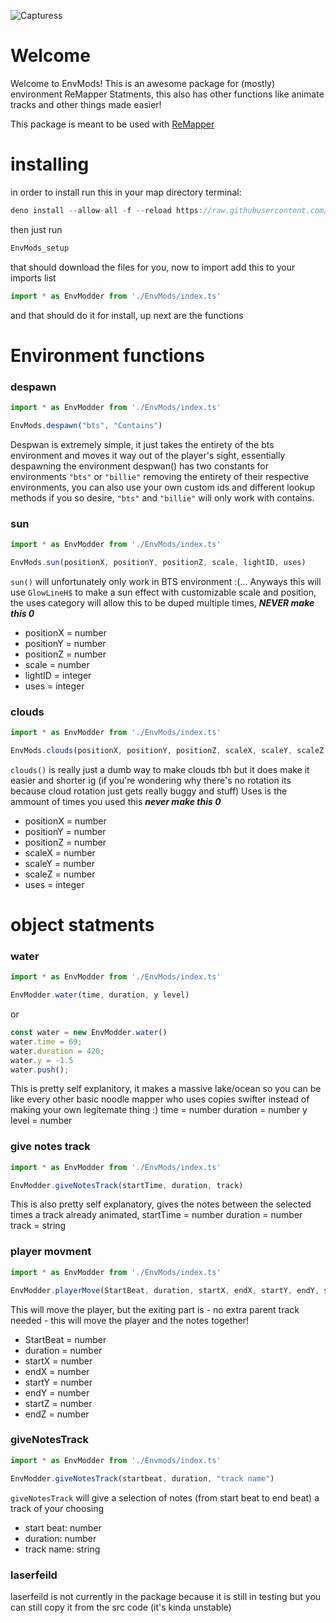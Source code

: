 ![Capturess](https://user-images.githubusercontent.com/111317032/188249287-a204e2f3-e3e6-414c-99dd-4445934e7112.PNG)
# Welcome
Welcome to EnvMods!  This is an awesome package for (mostly) environment ReMapper Statments, this also has other functions like animate tracks and other things made easier!  

This package is meant to be used with [ReMapper](https://github.com/Swifter1243/ReMapper)

# installing
 in order to install run this in your map directory terminal:
```ts
deno install --allow-all -f --reload https://raw.githubusercontent.com/Splashcard04/EnvMods/main/setup/EnvMods_setup.ts
```
then just run 
```ts
EnvMods_setup
```
that should download the files for you, now to import add this to your imports list
```ts
import * as EnvModder from './EnvMods/index.ts'
```
and that should do it for install, up next are the functions

# Environment functions
### despawn
```ts
import * as EnvModder from './EnvMods/index.ts'

EnvMods.despawn("bts", "Contains")
```
Despwan is extremely simple, it just takes the entirety of the bts environment and moves it way out of the player's sight, essentially despawning the environment
despwan() has two constants for environments `"bts"` or `"billie"` removing the entirety of their respective environments, you can also use your own custom ids and different lookup methods if you so desire, `"bts"` and `"billie"` will only work with contains.

### sun

```ts
import * as EnvModder from './EnvMods/index.ts'

EnvMods.sun(positionX, positionY, positionZ, scale, lightID, uses)
```

`sun()` will unfortunately only work in BTS environment :(... Anyways this will use `GlowLineH$` to make a sun effect with customizable scale and position, the uses category will allow this to be duped multiple times, __*NEVER make this 0*__
* positionX = number
* positionY = number
* positionZ = number
* scale = number
* lightID = integer
* uses = integer

### clouds
```ts
import * as EnvModder from './EnvMods/index.ts'

EnvMods.clouds(positionX, positionY, positionZ, scaleX, scaleY, scaleZ, uses)
```
`clouds()` is really just a dumb way to make clouds tbh but it does make it easier and shorter ig (if you're wondering why there's no rotation its because cloud rotation just gets really buggy and stuff)  Uses is the ammount of times you used this __*never make this 0*__
* positionX = number
* positionY = number
* positionZ = number
* scaleX = number
* scaleY = number
* scaleZ = number
* uses = integer

# object statments
### water
```ts
import * as EnvModder from './EnvMods/index.ts'

EnvModder.water(time, duration, y level)
```
or
```ts
const water = new EnvModder.water()
water.time = 69;
water.duration = 420;
water.y = -1.5
water.push();
```
This is pretty self explanitory, it makes a massive lake/ocean so you can be like every other basic noodle mapper who uses copies swifter instead of making your own legitemate thing :)
time = number
duration = number
y level = number

### give notes track
```ts
import * as EnvModder from './EnvMods/index.ts'

EnvModder.giveNotesTrack(startTime, duration, track)
```
This is also pretty self explanatory, gives the notes between the selected times a track already animated,
startTime = number
duration = number
track = string
### player movment
```ts
import * as EnvModder from './EnvMods/index.ts'

EnvModder.playerMove(StartBeat, duration, startX, endX, startY, endY, startZ, endZ)
```
This will move the player, but the exiting part is - no extra parent track needed - this will move the player and the notes together!
* StartBeat = number
* duration = number
* startX = number
* endX = number
* startY = number
* endY = number
* startZ = number
* endZ = number
### giveNotesTrack
```ts
import * as EnvModder from './Envmods/index.ts'

EnvModder.giveNotesTrack(startbeat, duration, "track name")
```
`giveNotesTrack` will give a selection of notes (from start beat to end beat) a track of your choosing
* start beat: number
* duration: number
* track name: string

### laserfeild
laserfeild is not currently in the package because it is still in testing but you can still copy it from the src code (it's kinda unstable)


